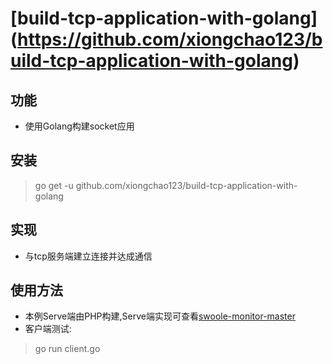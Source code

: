 # [build-tcp-application-with-golang] (https://github.com/xiongchao123/build-tcp-application-with-golang)

## 功能
* 使用Golang构建socket应用

## 安装
> go get -u github.com/xiongchao123/build-tcp-application-with-golang

## 实现
* 与tcp服务端建立连接并达成通信

## 使用方法
* 本例Serve端由PHP构建,Serve端实现可查看[swoole-monitor-master](https://github.com/xiongchao123/swoole-monitor-master)
* 客户端测试:
> go run client.go
